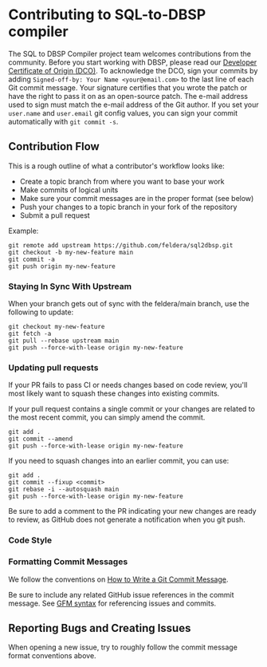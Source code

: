 # Contributing to SQL-to-DBSP compiler

The SQL to DBSP Compiler project team welcomes contributions from the
community.  Before you start working with DBSP, please read our
[Developer Certificate of Origin
(DCO)](https://developercertificate.org/).  To acknowledge the DCO,
sign your commits by adding `Signed-off-by: Your Name
<your@email.com>` to the last line of each Git commit message.  Your
signature certifies that you wrote the patch or have the right to pass
it on as an open-source patch.  The e-mail address used to sign must
match the e-mail address of the Git author. If you set your
`user.name` and `user.email` git config values, you can sign your
commit automatically with `git commit -s`.

## Contribution Flow

This is a rough outline of what a contributor's workflow looks like:

- Create a topic branch from where you want to base your work
- Make commits of logical units
- Make sure your commit messages are in the proper format (see below)
- Push your changes to a topic branch in your fork of the repository
- Submit a pull request

Example:

``` shell
git remote add upstream https://github.com/feldera/sql2dbsp.git
git checkout -b my-new-feature main
git commit -a
git push origin my-new-feature
```

### Staying In Sync With Upstream

When your branch gets out of sync with the feldera/main branch, use the following to update:

``` shell
git checkout my-new-feature
git fetch -a
git pull --rebase upstream main
git push --force-with-lease origin my-new-feature
```

### Updating pull requests

If your PR fails to pass CI or needs changes based on code review, you'll most likely want to squash these changes into
existing commits.

If your pull request contains a single commit or your changes are related to the most recent commit, you can simply
amend the commit.

``` shell
git add .
git commit --amend
git push --force-with-lease origin my-new-feature
```

If you need to squash changes into an earlier commit, you can use:

``` shell
git add .
git commit --fixup <commit>
git rebase -i --autosquash main
git push --force-with-lease origin my-new-feature
```

Be sure to add a comment to the PR indicating your new changes are ready to review, as GitHub does not generate a
notification when you git push.

### Code Style

### Formatting Commit Messages

We follow the conventions on [How to Write a Git Commit Message](http://chris.beams.io/posts/git-commit/).

Be sure to include any related GitHub issue references in the commit message.  See
[GFM syntax](https://guides.github.com/features/mastering-markdown/#GitHub-flavored-markdown) for referencing issues
and commits.

## Reporting Bugs and Creating Issues

When opening a new issue, try to roughly follow the commit message format conventions above.
